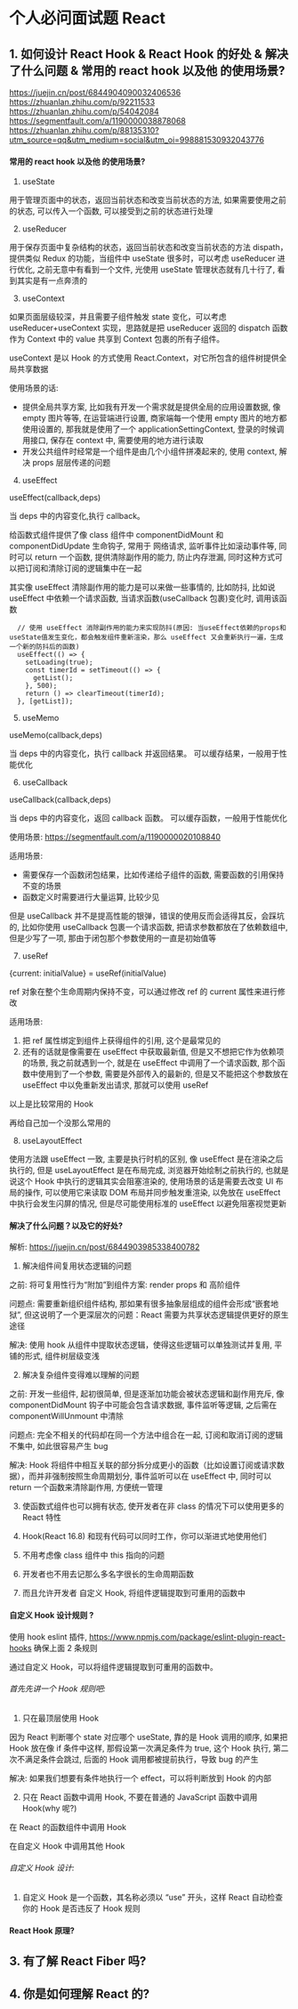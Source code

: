 # 个人必问面试题 React

## 1. 如何设计 React Hook & React Hook 的好处 & 解决了什么问题 & 常用的 react hook 以及他 的使用场景?

https://juejin.cn/post/6844904090032406536
https://zhuanlan.zhihu.com/p/92211533
https://zhuanlan.zhihu.com/p/54042084
https://segmentfault.com/a/1190000038878068
https://zhuanlan.zhihu.com/p/88135310?utm_source=qq&utm_medium=social&utm_oi=998881530932043776

#### 常用的 react hook 以及他 的使用场景?

1. useState

用于管理页面中的状态，返回当前状态和改变当前状态的方法, 如果需要使用之前的状态, 可以传入一个函数, 可以接受到之前的状态进行处理

2. useReducer

用于保存页面中复杂结构的状态，返回当前状态和改变当前状态的方法 dispath，提供类似 Redux 的功能，当组件中 useState 很多时，可以考虑 useReducer 进行优化, 之前无意中有看到一个文件, 光使用 useState 管理状态就有几十行了, 看到其实是有一点奔溃的

3. useContext

如果页面层级较深，并且需要子组件触发 state 变化，可以考虑 useReducer+useContext 实现，思路就是把 useReducer 返回的 dispatch 函数作为 Context 中的 value 共享到 Context 包裹的所有子组件。

useContext 是以 Hook 的方式使用 React.Context，对它所包含的组件树提供全局共享数据

使用场景的话:

- 提供全局共享方案, 比如我有开发一个需求就是提供全局的应用设置数据, 像 empty 图片等等, 在运营端进行设置, 商家端每一个使用 empty 图片的地方都使用设置的, 那我就是使用了一个 applicationSettingContext, 登录的时候调用接口, 保存在 context 中, 需要使用的地方进行读取
- 开发公共组件时经常是一个组件是由几个小组件拼凑起来的, 使用 context, 解决 props 层层传递的问题

4. useEffect

useEffect(callback,deps)

当 deps 中的内容变化,执行 callback。

给函数式组件提供了像 class 组件中 componentDidMount 和 componentDidUpdate 生命钩子, 常用于 网络请求, 监听事件比如滚动事件等, 同时可以 return 一个函数, 提供清除副作用的能力, 防止内存泄漏, 同时这种方式可以把订阅和清除订阅的逻辑集中在一起

其实像 useEffect 清除副作用的能力是可以来做一些事情的, 比如防抖, 比如说 useEffect 中依赖一个请求函数, 当请求函数(useCallback 包裹)变化时, 调用该函数

```
  // 使用 useEffect 消除副作用的能力来实现防抖(原因: 当useEffect依赖的props和useState值发生变化，都会触发组件重新渲染，那么 useEffect 又会重新执行一遍，生成一个新的防抖后的函数)
  useEffect(() => {
    setLoading(true);
    const timerId = setTimeout(() => {
      getList();
    }, 500);
    return () => clearTimeout(timerId);
  }, [getList]);
```

5. useMemo

useMemo(callback,deps)

当 deps 中的内容变化，执行 callback 并返回结果。
可以缓存结果，一般用于性能优化

6. useCallback

useCallback(callback,deps)

当 deps 中的内容变化，返回 callback 函数。
可以缓存函数，一般用于性能优化

使用场景: https://segmentfault.com/a/1190000020108840

适用场景:

- 需要保存一个函数闭包结果，比如传递给子组件的函数, 需要函数的引用保持不变的场景
- 函数定义时需要进行大量运算, 比较少见

但是 useCallback 并不是提高性能的银弹，错误的使用反而会适得其反，会踩坑的, 比如你使用 useCallback 包裹一个请求函数, 把请求参数都放在了依赖数组中, 但是少写了一项, 那由于闭包那个参数使用的一直是初始值等

7. useRef

{current: initialValue} = useRef(initialValue)

ref 对象在整个生命周期内保持不变，可以通过修改 ref 的 current 属性来进行修改

适用场景:

1. 把 ref 属性绑定到组件上获得组件的引用, 这个是最常见的
2. 还有的话就是像需要在 useEffect 中获取最新值, 但是又不想把它作为依赖项的场景, 我之前就遇到一个, 就是在 useEffect 中调用了一个请求函数, 那个函数中使用到了一个参数, 需要是外部传入的最新的, 但是又不能把这个参数放在 useEffect 中以免重新发出请求, 那就可以使用 useRef

以上是比较常用的 Hook

再给自己加一个没那么常用的

8. useLayoutEffect

使用方法跟 useEffect 一致, 主要是执行时机的区别, 像 useEffect 是在渲染之后执行的, 但是 useLayoutEffect 是在布局完成, 浏览器开始绘制之前执行的, 也就是说这个 Hook 中执行的逻辑其实会阻塞渲染的, 使用场景的话是需要去改变 UI 布局的操作, 可以使用它来读取 DOM 布局并同步触发重渲染, 以免放在 useEffect 中执行会发生闪屏的情况, 但是尽可能使用标准的 useEffect 以避免阻塞视觉更新

#### 解决了什么问题？以及它的好处?

解析: https://juejin.cn/post/6844903985338400782

1. 解决组件间复用状态逻辑的问题

之前: 将可复用性行为“附加”到组件方案: render props 和 高阶组件

问题点: 需要重新组织组件结构, 那如果有很多抽象层组成的组件会形成“嵌套地狱”, 但这说明了一个更深层次的问题：React 需要为共享状态逻辑提供更好的原生途径

解决: 使用 hook 从组件中提取状态逻辑，使得这些逻辑可以单独测试并复用, 平铺的形式, 组件树层级变浅

2. 解决复杂组件变得难以理解的问题

之前: 开发一些组件, 起初很简单, 但是逐渐加功能会被状态逻辑和副作用充斥, 像 componentDidMount 钩子中可能会包含请求数据, 事件监听等逻辑, 之后需在 componentWillUnmount 中清除

问题点: 完全不相关的代码却在同一个方法中组合在一起, 订阅和取消订阅的逻辑不集中, 如此很容易产生 bug

解决: Hook 将组件中相互关联的部分拆分成更小的函数（比如设置订阅或请求数据），而并非强制按照生命周期划分, 事件监听可以在 useEffect 中, 同时可以 return 一个函数来清除副作用, 方便统一管理

3. 使函数式组件也可以拥有状态, 使开发者在非 class 的情况下可以使用更多的 React 特性

4. Hook(React 16.8) 和现有代码可以同时工作，你可以渐进式地使用他们

5. 不用考虑像 class 组件中 this 指向的问题

6. 开发者也不用去记那么多名字很长的生命周期函数

7. 而且允许开发者 自定义 Hook, 将组件逻辑提取到可重用的函数中

#### 自定义 Hook 设计规则 ?

使用 hook eslint 插件, https://www.npmjs.com/package/eslint-plugin-react-hooks 确保上面 2 条规则

通过自定义 Hook，可以将组件逻辑提取到可重用的函数中。

###### 首先先讲一个 Hook 规则吧:

1. 只在最顶层使用 Hook

因为 React 判断哪个 state 对应哪个 useState, 靠的是 Hook 调用的顺序, 如果把 Hook 放在像 if 条件中这样, 那假设第一次满足条件为 true, 这个 Hook 执行, 第二次不满足条件会跳过, 后面的 Hook 调用都被提前执行，导致 bug 的产生

解决: 如果我们想要有条件地执行一个 effect，可以将判断放到 Hook 的内部

2. 只在 React 函数中调用 Hook, 不要在普通的 JavaScript 函数中调用 Hook(why 呢?)

在 React 的函数组件中调用 Hook

在自定义 Hook 中调用其他 Hook

###### 自定义 Hook 设计:

1.  自定义 Hook 是一个函数，其名称必须以 “use” 开头，这样 React 自动检查你的 Hook 是否违反了 Hook 规则

#### React Hook 原理?

## 3. 有了解 React Fiber 吗?

## 4. 你是如何理解 React 的?
